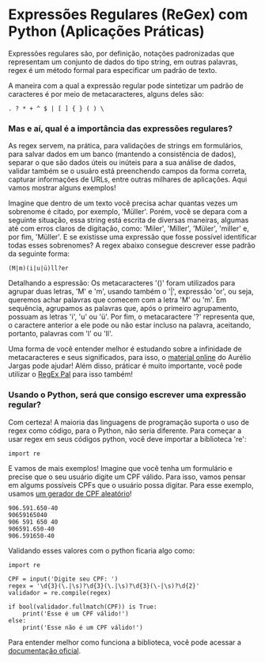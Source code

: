 # Expressões Regulares (ReGex) com Python (Aplicações Práticas)

Expressões regulares são, por definição, notações padronizadas que representam um conjunto de dados do tipo string, em outras palavras, regex é um método formal para especificar um padrão de texto.

A maneira com a qual a expressão regular pode sintetizar um padrão de caracteres é por meio de metacaracteres, alguns deles são:

```
. ? * + ^ $ | [ ] { } ( ) \
```

### Mas e aí, qual é a importância das expressões regulares?
As regex servem, na prática, para validações de strings em formulários, para salvar dados em um banco (mantendo a consistência de dados), separar o que são dados úteis ou inúteis para a sua análise de dados, validar também se o usuáro está preenchendo campos da forma correta, capturar informações de URLs, entre outras milhares de aplicações. Aqui vamos mostrar alguns exemplos!

Imagine que dentro de um texto você precisa achar quantas vezes um sobrenome é citado, por exemplo, 'Müller'. Porém, você se depara com a seguinte situação, essa string está escrita de diversas maneiras, algumas até com erros claros de digitação, como: 'Miler', 'Miller', 'Müler', 'miller' e, por fim, 'Müller'. E se existisse uma expressão que fosse possível identificar todas esses sobrenomes? A regex abaixo consegue descrever esse padrão da seguinte forma:

```
(M|m)(i|u|ü)ll?er
```

Detalhando a espressão: Os metacaracteres '()' foram utilizados para agrupar duas letras, 'M' e 'm', usando também o '|', expressão 'or', ou seja, queremos achar palavras que comecem com a letra 'M' ou 'm'. Em sequência, agrupamos as palavras que, após o primeiro agrupamento, possuam as letras 'i', 'u' ou 'ü'. Por fim, o metacaractere '?' representa que, o caractere anterior a ele pode ou não estar incluso na palavra, aceitando, portanto, palavras com 'l' ou 'll'. 

Uma forma de você entender melhor é estudando sobre a infinidade de metacaracteres e seus significados, para isso, o [material online](https://aurelio.net/regex/guia/) do Aurélio Jargas pode ajudar! Além disso, práticar é muito importante, você pode utilizar o [RegEx Pal](https://www.regexpal.com/) para isso também!

### Usando o Python, será que consigo escrever uma expressão regular?
Com certeza! A maioria das linguagens de programação suporta o uso de regex como código, para o Python, não seria diferente. Para começar a usar regex em seus códigos python, você deve importar a biblioteca 're':

```
import re
```

E vamos de mais exemplos! Imagine que você tenha um formulário e precise que o seu usuário digite um CPF válido. Para isso, vamos pensar em algums possíveis CPFs que o usuário possa digitar. Para esse exemplo, usamos [um gerador de CPF aleatório](https://www.4devs.com.br/gerador_de_cpf)!

```
906.591.650-40
90659165040
906 591 650 40
906591.650-40
906.591650-40
```

Validando esses valores com o python ficaria algo como:

``` {.py}
import re

CPF = input('Digite seu CPF: ')
regex = '\d{3}(\.|\s)?\d{3}(\.|\s)?\d{3}(\-|\s)?\d{2}'
validador = re.compile(regex)

if bool(validador.fullmatch(CPF)) is True:
    print('Esse é um CPF válido!')
else:
    print('Esse não é um CPF válido!')
```



Para entender melhor como funciona a biblioteca, você pode acessar a [documentação oficial](https://docs.python.org/3/library/re.html).
